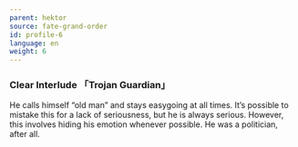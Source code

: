 ```yaml
---
parent: hektor
source: fate-grand-order
id: profile-6
language: en
weight: 6
---
```


### Clear Interlude 「Trojan Guardian」

He calls himself “old man” and stays easygoing at all times. It’s possible to mistake this for a lack of seriousness, but he is always serious. However, this involves hiding his emotion whenever possible. He was a politician, after all.
